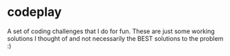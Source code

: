 # codeplay
A set of coding challenges that I do for fun. These are just some working solutions I thought of and not necessarily the BEST solutions to the problem :)
